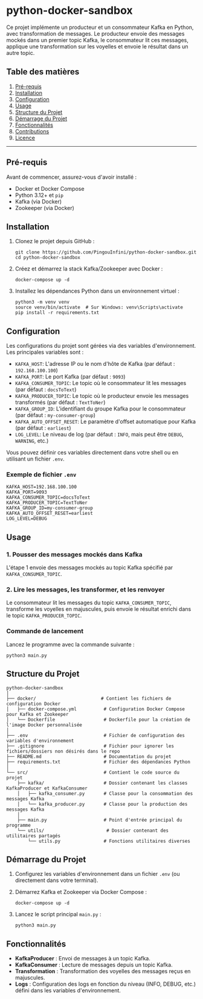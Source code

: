 # python-docker-sandbox

Ce projet implémente un producteur et un consommateur Kafka en Python, avec transformation de messages. Le producteur envoie des messages mockés dans un premier topic Kafka, le consommateur lit ces messages, applique une transformation sur les voyelles et envoie le résultat dans un autre topic.

## Table des matières

1. [Pré-requis](#pré-requis)
2. [Installation](#installation)
3. [Configuration](#configuration)
4. [Usage](#usage)
5. [Structure du Projet](#structure-du-projet)
6. [Démarrage du Projet](#démarrage-du-projet)
7. [Fonctionnalités](#fonctionnalités)
8. [Contributions](#contributions)
9. [Licence](#licence)

---

## Pré-requis

Avant de commencer, assurez-vous d'avoir installé :

- Docker et Docker Compose
- Python 3.12+ et ```pip```
- Kafka (via Docker)
- Zookeeper (via Docker)

## Installation

1. Clonez le projet depuis GitHub :

   ```
   git clone https://github.com/PingouInfini/python-docker-sandbox.git
   cd python-docker-sandbox
   ```

2. Créez et démarrez la stack Kafka/Zookeeper avec Docker :

   ```
   docker-compose up -d
   ```

3. Installez les dépendances Python dans un environnement virtuel :

   ```
   python3 -m venv venv
   source venv/bin/activate  # Sur Windows: venv\Scripts\activate
   pip install -r requirements.txt
   ```

## Configuration

Les configurations du projet sont gérées via des variables d'environnement. Les principales variables sont :

- `KAFKA_HOST`: L'adresse IP ou le nom d'hôte de Kafka (par défaut : `192.168.100.100`)
- `KAFKA_PORT`: Le port Kafka (par défaut : `9093`)
- `KAFKA_CONSUMER_TOPIC`: Le topic où le consommateur lit les messages (par défaut : `docsToText`)
- `KAFKA_PRODUCER_TOPIC`: Le topic où le producteur envoie les messages transformés (par défaut : `TextToNer`)
- `KAFKA_GROUP_ID`: L'identifiant du groupe Kafka pour le consommateur (par défaut : `my-consumer-group`)
- `KAFKA_AUTO_OFFSET_RESET`: Le paramètre d'offset automatique pour Kafka (par défaut : `earliest`)
- `LOG_LEVEL`: Le niveau de log (par défaut : `INFO`, mais peut être `DEBUG`, `WARNING`, etc.)

Vous pouvez définir ces variables directement dans votre shell ou en utilisant un fichier `.env`.

### Exemple de fichier `.env`

```
KAFKA_HOST=192.168.100.100
KAFKA_PORT=9093
KAFKA_CONSUMER_TOPIC=docsToText
KAFKA_PRODUCER_TOPIC=TextToNer
KAFKA_GROUP_ID=my-consumer-group
KAFKA_AUTO_OFFSET_RESET=earliest
LOG_LEVEL=DEBUG
```

## Usage

### 1. Pousser des messages mockés dans Kafka

L'étape 1 envoie des messages mockés au topic Kafka spécifié par `KAFKA_CONSUMER_TOPIC`.

### 2. Lire les messages, les transformer, et les renvoyer

Le consommateur lit les messages du topic `KAFKA_CONSUMER_TOPIC`, transforme les voyelles en majuscules, puis envoie le résultat enrichi dans le topic `KAFKA_PRODUCER_TOPIC`.

### Commande de lancement

Lancez le programme avec la commande suivante :

```
python3 main.py
```

## Structure du Projet

```
python-docker-sandbox
│
├── docker/                        # Contient les fichiers de configuration Docker
│   ├── docker-compose.yml          # Configuration Docker Compose pour Kafka et Zookeeper
│   └── Dockerfile                  # Dockerfile pour la création de l'image Docker personnalisée
│
├── .env                            # Fichier de configuration des variables d'environnement
├── .gitignore                      # Fichier pour ignorer les fichiers/dossiers non désirés dans le repo
├── README.md                       # Documentation du projet
├── requirements.txt                # Fichier des dépendances Python
│
└── src/                            # Contient le code source du projet
    ├── kafka/                      # Dossier contenant les classes KafkaProducer et KafkaConsumer
    │   ├── kafka_consumer.py       # Classe pour la consommation des messages Kafka
    │   └── kafka_producer.py       # Classe pour la production des messages Kafka
    │
    ├── main.py                     # Point d'entrée principal du programme
    └── utils/                       # Dossier contenant des utilitaires partagés
        └── utils.py                # Fonctions utilitaires diverses
```

## Démarrage du Projet

1. Configurez les variables d'environnement dans un fichier `.env` (ou directement dans votre terminal).
2. Démarrez Kafka et Zookeeper via Docker Compose :

   ```
   docker-compose up -d
   ```

3. Lancez le script principal `main.py` :

   ```
   python3 main.py
   ```

## Fonctionnalités

- **KafkaProducer** : Envoi de messages à un topic Kafka.
- **KafkaConsumer** : Lecture de messages depuis un topic Kafka.
- **Transformation** : Transformation des voyelles des messages reçus en majuscules.
- **Logs** : Configuration des logs en fonction du niveau (INFO, DEBUG, etc.) défini dans les variables d'environnement.
